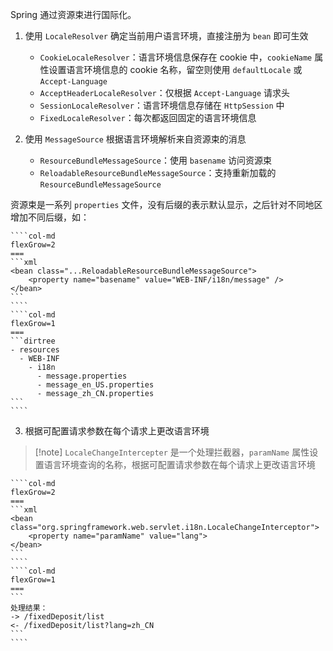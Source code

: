 Spring 通过资源束进行国际化。

1. 使用 `LocaleResolver` 确定当前用户语言环境，直接注册为 `bean` 即可生效
    * `CookieLocaleResolver`：语言环境信息保存在 cookie 中，`cookieName` 属性设置语言环境信息的 cookie 名称，留空则使用 `defaultLocale` 或 `Accept-Language`
    * `AcceptHeaderLocaleResolver`：仅根据 `Accept-Language` 请求头
    * `SessionLocaleResolver`：语言环境信息存储在 `HttpSession` 中
    * `FixedLocaleResolver`：每次都返回固定的语言环境信息

2. 使用 `MessageSource` 根据语言环境解析来自资源束的消息
    * `ResourceBundleMessageSource`：使用 `basename` 访问资源束
    * `ReloadableResourceBundleMessageSource`：支持重新加载的 `ResourceBundleMessageSource`

资源束是一系列 `properties` 文件，没有后缀的表示默认显示，之后针对不同地区增加不同后缀，如：

`````col
````col-md
flexGrow=2
===
```xml
<bean class="...ReloadableResourceBundleMessageSource">
    <property name="basename" value="WEB-INF/i18n/message" />
</bean>
```
````
````col-md
flexGrow=1
===
```dirtree
- resources
  - WEB-INF
    - i18n
      - message.properties
      - message_en_US.properties
      - message_zh_CN.properties
```
````
`````

3. 根据可配置请求参数在每个请求上更改语言环境

> [!note] `LocaleChangeIntercepter` 是一个处理拦截器，`paramName` 属性设置语言环境查询的名称，根据可配置请求参数在每个请求上更改语言环境

`````col
````col-md
flexGrow=2
===
```xml
<bean class="org.springframework.web.servlet.i18n.LocaleChangeInterceptor">
    <property name="paramName" value="lang">
</bean>
```
````
````col-md
flexGrow=1
===
```
处理结果：
-> /fixedDeposit/list
<- /fixedDeposit/list?lang=zh_CN
```
````
`````
